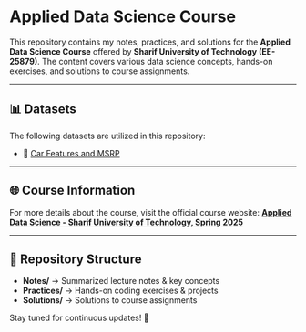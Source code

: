 # Applied Data Science Course

This repository contains my notes, practices, and solutions for the **Applied Data Science Course** offered by **Sharif University of Technology (EE-25879)**. The content covers various data science concepts, hands-on exercises, and solutions to course assignments.

---

## 📊 Datasets
The following datasets are utilized in this repository:
- 🚗 [Car Features and MSRP](https://www.kaggle.com/datasets/CooperUnion/cardataset)

---

## 🌐 Course Information
For more details about the course, visit the official course website:
[**Applied Data Science - Sharif University of Technology, Spring 2025**](https://saloot.github.io/ADS2025/)

---

## 📌 Repository Structure
- **Notes/** → Summarized lecture notes & key concepts
- **Practices/** → Hands-on coding exercises & projects
- **Solutions/** → Solutions to course assignments

Stay tuned for continuous updates! 🚀